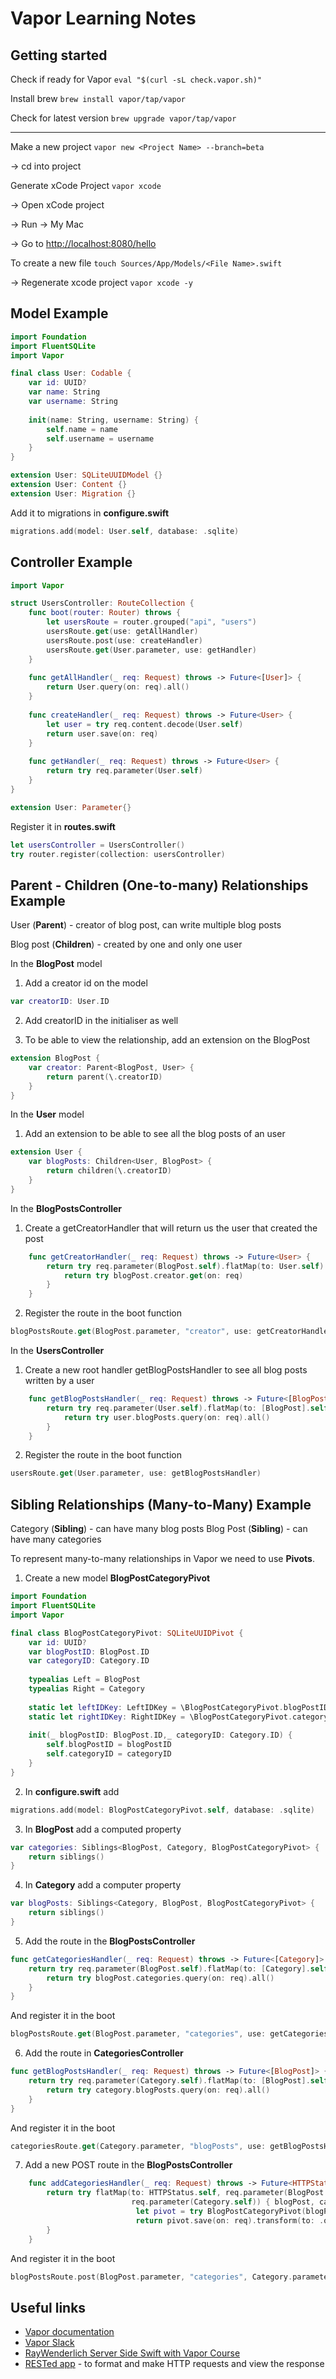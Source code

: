 # Vapor Learning Notes

## Getting started

Check if ready for Vapor `eval "$(curl -sL check.vapor.sh)"`

Install brew `brew install vapor/tap/vapor`

Check for latest version `brew upgrade vapor/tap/vapor`

---

Make a new project `vapor new <Project Name> --branch=beta`

-> cd into project

Generate xCode Project `vapor xcode`

-> Open xCode project

-> Run -> My Mac

-> Go to [http://localhost:8080/hello](http://localhost:8080/hello)

 
To create a new file `touch Sources/App/Models/<File Name>.swift`

-> Regenerate xcode project `vapor xcode -y`

## Model Example  

```swift
import Foundation
import FluentSQLite
import Vapor

final class User: Codable {
    var id: UUID?
    var name: String
    var username: String
    
    init(name: String, username: String) {
        self.name = name
        self.username = username
    }
}

extension User: SQLiteUUIDModel {}
extension User: Content {}
extension User: Migration {}
```
 
Add it to migrations in **configure.swift**
```swift
migrations.add(model: User.self, database: .sqlite)
```

## Controller Example

  
```swift
import Vapor

struct UsersController: RouteCollection {
    func boot(router: Router) throws {
        let usersRoute = router.grouped("api", "users")
        usersRoute.get(use: getAllHandler)
        usersRoute.post(use: createHandler)
        usersRoute.get(User.parameter, use: getHandler)
    }
    
    func getAllHandler(_ req: Request) throws -> Future<[User]> {
        return User.query(on: req).all()
    }
    
    func createHandler(_ req: Request) throws -> Future<User> {
        let user = try req.content.decode(User.self)
        return user.save(on: req)
    }
    
    func getHandler(_ req: Request) throws -> Future<User> {
        return try req.parameter(User.self)
    }
}

extension User: Parameter{}
```

Register it in **routes.swift**
```swift
let usersController = UsersController()
try router.register(collection: usersController)
```

## Parent - Children (One-to-many) Relationships Example

User (**Parent**) - creator of blog post, can write multiple blog posts

Blog post (**Children**) - created by one and only one user

In the **BlogPost** model
1. Add a creator id on the model
```swift
var creatorID: User.ID
```

2. Add creatorID in the initialiser as well

3. To be able to view the relationship, add an extension on the BlogPost
```swift
extension BlogPost {
    var creator: Parent<BlogPost, User> {
        return parent(\.creatorID)
    }
}
```

In the **User** model
1. Add an extension to be able to see all the blog posts of an user
```swift
extension User {
    var blogPosts: Children<User, BlogPost> {
        return children(\.creatorID)
    }
}
```

In the **BlogPostsController**
1. Create a getCreatorHandler that will return us the user that created the post
```swift
    func getCreatorHandler(_ req: Request) throws -> Future<User> {
        return try req.parameter(BlogPost.self).flatMap(to: User.self) { blogPost in
            return try blogPost.creator.get(on: req)
        }
    }
```

2. Register the route in the boot function
```swift
blogPostsRoute.get(BlogPost.parameter, "creator", use: getCreatorHandler)
```
In the **UsersController**
1. Create a new root handler getBlogPostsHandler to see all blog posts written by a user
```swift
    func getBlogPostsHandler(_ req: Request) throws -> Future<[BlogPost]> {
        return try req.parameter(User.self).flatMap(to: [BlogPost].self) { user in
            return try user.blogPosts.query(on: req).all()
        }
    }
```

2. Register the route in the boot function
```swift
usersRoute.get(User.parameter, use: getBlogPostsHandler)
```


## Sibling Relationships (Many-to-Many) Example
Category (**Sibling**) - can have many blog posts
Blog Post (**Sibling**) - can have many categories

To represent many-to-many relationships in Vapor we need to use **Pivots**.

1. Create a new model **BlogPostCategoryPivot**
```swift
import Foundation
import FluentSQLite
import Vapor

final class BlogPostCategoryPivot: SQLiteUUIDPivot {
    var id: UUID?
    var blogPostID: BlogPost.ID
    var categoryID: Category.ID
    
    typealias Left = BlogPost
    typealias Right = Category
    
    static let leftIDKey: LeftIDKey = \BlogPostCategoryPivot.blogPostID
    static let rightIDKey: RightIDKey = \BlogPostCategoryPivot.categoryID
    
    init(_ blogPostID: BlogPost.ID,_ categoryID: Category.ID) {
        self.blogPostID = blogPostID
        self.categoryID = categoryID
    }
}
```

2. In **configure.swift** add
```swift
migrations.add(model: BlogPostCategoryPivot.self, database: .sqlite)
```

3. In **BlogPost** add a computed property
```swift
var categories: Siblings<BlogPost, Category, BlogPostCategoryPivot> {
    return siblings()
}
```

4. In **Category** add a computer property
```swift
var blogPosts: Siblings<Category, BlogPost, BlogPostCategoryPivot> {
    return siblings()
}
```

5. Add the route in the **BlogPostsController**
```swift
func getCategoriesHandler(_ req: Request) throws -> Future<[Category]> {
    return try req.parameter(BlogPost.self).flatMap(to: [Category].self) { blogPost in
        return try blogPost.categories.query(on: req).all()
    }
}
```

And register it in the boot
```swift
blogPostsRoute.get(BlogPost.parameter, "categories", use: getCategoriesHandler)
```

6. Add the route in **CategoriesController**
```swift
func getBlogPostsHandler(_ req: Request) throws -> Future<[BlogPost]> {
    return try req.parameter(Category.self).flatMap(to: [BlogPost].self) { category in
        return try category.blogPosts.query(on: req).all()
    }
}
```

And register it in the boot
```swift
categoriesRoute.get(Category.parameter, "blogPosts", use: getBlogPostsHandler)
```

7. Add a new POST route in the **BlogPostsController**
```swift
    func addCategoriesHandler(_ req: Request) throws -> Future<HTTPStatus> {
        return try flatMap(to: HTTPStatus.self, req.parameter(BlogPost.self),
                           req.parameter(Category.self)) { blogPost, category in
                            let pivot = try BlogPostCategoryPivot(blogPost.requireID(), category.requireID())
                            return pivot.save(on: req).transform(to: .ok)
        }
    }
```

And register it in the boot
```swift
blogPostsRoute.post(BlogPost.parameter, "categories", Category.parameter, use: addCategoriesHandler)
```

## Useful links
* [Vapor documentation](https://docs.vapor.codes/3.0/)
* [Vapor Slack](https://vapor.team/)
* [RayWenderlich Server Side Swift with Vapor Course](https://videos.raywenderlich.com/courses/115-server-side-swift-with-vapor)
* [RESTed app](https://itunes.apple.com/us/app/rested-simple-http-requests/id421879749?mt=12) - to format and make HTTP requests and view the response


